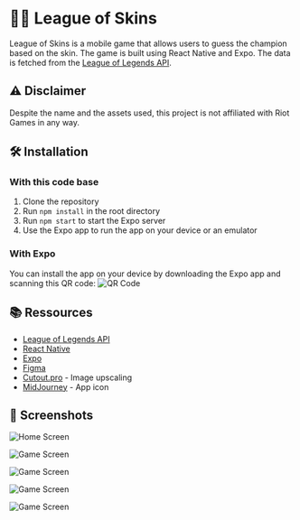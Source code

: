 # 🧙‍♂️ League of Skins

League of Skins is a mobile game that allows users to guess the champion based on the skin. The game is built using React Native and Expo. The data is fetched from the [League of Legends API](https://developer.riotgames.com/).

## ⚠️ Disclaimer

Despite the name and the assets used, this project is not affiliated with Riot Games in any way.

## 🛠️ Installation

### With this code base

1. Clone the repository
2. Run `npm install` in the root directory
3. Run `npm start` to start the Expo server
4. Use the Expo app to run the app on your device or an emulator

### With Expo

You can install the app on your device by downloading the Expo app and scanning this QR code: ![QR Code](https://qr.expo.dev/expo-go?owner=mael29&slug=league_of_skins&releaseChannel=default&host=exp.host)

## 📚 Ressources

-   [League of Legends API](https://developer.riotgames.com/)
-   [React Native](https://reactnative.dev/)
-   [Expo](https://expo.dev/)
-   [Figma](https://www.figma.com/)
-   [Cutout.pro](https://www.cutout.pro/photo-enhancer-sharpener-upscaler) - Image upscaling
-   [MidJourney](https://www.midjourney.com/) - App icon

## 📸 Screenshots

![Home Screen](https://raw.githubusercontent.com/Mael29000/league_of_skins/main/screenshots/home_screen.jpeg)

![Game Screen](https://raw.githubusercontent.com/Mael29000/league_of_skins/main/screenshots/game_1.jpeg)

![Game Screen](https://raw.githubusercontent.com/Mael29000/league_of_skins/main/screenshots/game_3.png)

![Game Screen](https://raw.githubusercontent.com/Mael29000/league_of_skins/main/screenshots/game_2.jpeg)

![Game Screen](https://raw.githubusercontent.com/Mael29000/league_of_skins/main/screenshots/yes_no.png)
